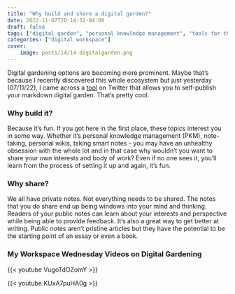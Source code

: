 ```yaml
---
title: "Why build and share a digital garden?"
date: 2022-11-07T20:14:51-04:00
draft: false
tags: ["digital garden", "personal knowledge management", "tools for thought"]
categories: ["digital workspace"]
cover:
    image: posts/14/14-digitalgarden.png
---
```


Digital gardening options are becoming more prominent. Maybe that’s because I recently discovered this whole ecosystem but just yesterday (07/11/22), I came across a [tool](https://flowershow.app/blog/alpha-release) on Twitter that allows you to self-publish your markdown digital garden. That’s pretty cool.

### Why build it?
Because it’s fun. If you got here in the first place, these topics interest you in some way. Whether it’s personal knowledge management (PKM), note-taking, personal wikis, taking smart notes - you may have an unhealthy obsession with the whole lot and in that case why wouldn’t you want to share your own interests and body of work? Even if no one sees it, you’ll learn from the process of setting it up and again, it’s fun.

### Why share?
We all have private notes. Not everything needs to be shared. The notes that you do share end up being windows into your mind and thinking. Readers of your public notes can learn about your interests and perspective while being able to provide feedback. It’s also a great way to get better at writing. Public notes aren’t pristine articles but they have the potential to be the starting point of an essay or even a book.

### My Workspace Wednesday Videos on Digital Gardening

{{< youtube VugoTdOZomY >}}

{{< youtube KUxA7puHA0g >}}